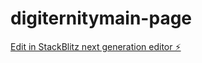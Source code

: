 # digiternitymain-page

[Edit in StackBlitz next generation editor ⚡️](https://stackblitz.com/~/github.com/Johnulinkng/digiternitymain-page)